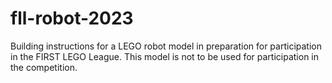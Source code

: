 # fll-robot-2023
Building instructions for a LEGO robot model in preparation for participation in the FIRST LEGO League. This model is not to be used for participation in the competition.
